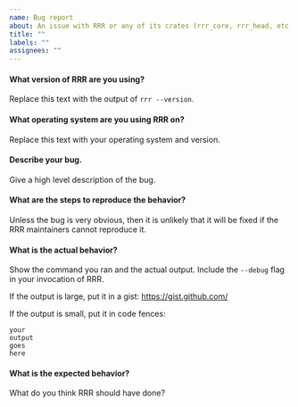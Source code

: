 ```yaml
---
name: Bug report
about: An issue with RRR or any of its crates (rrr_core, rrr_head, etc...)
title: ""
labels: ""
assignees: ""
---
```


#### What version of RRR are you using?

Replace this text with the output of `rrr --version`.

#### What operating system are you using RRR on?

Replace this text with your operating system and version.

#### Describe your bug.

Give a high level description of the bug.

#### What are the steps to reproduce the behavior?

Unless the bug is very obvious, then it is unlikely that it will be fixed if
the RRR maintainers cannot reproduce it.

#### What is the actual behavior?

Show the command you ran and the actual output. Include the `--debug` flag in
your invocation of RRR.

If the output is large, put it in a gist: https://gist.github.com/

If the output is small, put it in code fences:

```
your
output
goes
here
```

#### What is the expected behavior?

What do you think RRR should have done?
